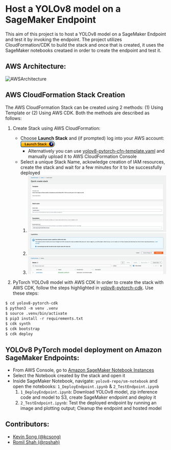 # Host a YOLOv8 model on a SageMaker Endpoint
This aim of this project is to host a YOLOv8 model on a SageMaker Endpoint and test it by invoking the endpoint. The project utilizes CloudFormation/CDK to build the stack and once that is created, it uses the SageMaker notebooks creataed in order to create the endpoint and test it.

## AWS Architecture:
![AWSArchitecture](../assets/AWSArchitecture.png)

## AWS CloudFormation Stack Creation
The AWS CloudFormation Stack can be created using 2 methods: (1) Using Template or (2) Using AWS CDK. Both the methods are described as follows:

1. Create Stack using AWS CloudFormation:
    - Choose **Launch Stack** and (if prompted) log into your AWS account:
    [![Launch Stack](assets/LaunchStack.png)](https://console.aws.amazon.com/cloudformation/home#/stacks/create/review?templateURL=https://aws-blogs-artifacts-public.s3.amazonaws.com/artifacts/ML-13353/yolov8-pytorch-cfn-template.yaml)
        - Alternatively you can use [yolov8-pytorch-cfn-template.yaml](yolov8-pytorch-cfn-template.yaml) and manually upload it to AWS CloudFormation Console
    - Select a unique Stack Name, ackowledge creation of IAM resources, create the stack and wait for a few minutes for it to be successfully deployed
        1. ![Step1_StackName](assets/Step1_StackName.png)
        2. ![Step2_StackIAM](assets/Step2_StackIAM.png)
        3. ![Step3_StackSuccess](assets/Step3_StackSuccess.png)

2. PyTorch YOLOv8 model with AWS CDK
In order to create the stack with AWS CDK, follow the steps highlighted in [yolov8-pytorch-cdk](yolov8-pytorch-cdk/README.md). Use these steps:
```
$ cd yolov8-pytorch-cdk
$ python3 -m venv .venv
$ source .venv/bin/activate
$ pip3 install -r requirements.txt
$ cdk synth
$ cdk bootstrap
$ cdk deploy
```

## YOLOv8 PyTorch model deployment on Amazon SageMaker Endpoints:
- From AWS Console, go to [Amazon SageMaker Notebook Instances](https://us-east-1.console.aws.amazon.com/sagemaker/home?region=us-east-1#/notebook-instances)
- Select the Notebook created by the stack and open it
- Inside SageMaker Notebook, navigate: `yolov8-repo/sm-notebook` and open the notebooks: `1_DeployEndpoint.ipynb` & `2_TestEndpoint.ipynb`
    1. `1_DeployEndpoint.ipynb`: Download YOLOv8 model, zip inference code and model to S3, create SageMaker endpoint and deploy it
    2. `2_TestEndpoint.ipynb`: Test the deployed endpoint by running an image and plotting output; Cleanup the endpoint and hosted model

## Contributors:
- [Kevin Song (@kcsong)](https://phonetool.amazon.com/users/kcsong)
- [Romil Shah (@rpshah)](https://phonetool.amazon.com/users/rpshah)